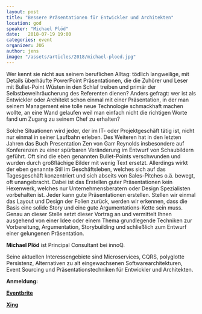 ```yaml
---
layout: post
title: "Bessere Präsentationen für Entwickler und Architekten"
location: god
speaker: "Michael Plöd"
date:   2018-07-19 19:00
categories: event
organizer: JUG
author: jens
image: "/assets/articles/2018/michael-ploed.jpg"
---
```

Wer kennt sie nicht aus seinem beruflichen Alltag: 
tödlich langweilige, mit Details überhäufte PowerPoint Präsentationen, die die Zuhörer und Leser mit Bullet-Point Wüsten in den Schlaf treiben und primär der Selbstbeweihräucherung des Referenten dienen? 
Anders gefragt: 
wer ist als Entwickler oder Architekt schon einmal mit einer Präsentation, in der man seinem Management eine tolle neue Technologie schmackhaft machen wollte, an eine Wand gelaufen weil man einfach nicht die richtigen Worte fand um Zugang zu seinem Chef zu erhalten?

Solche Situationen wird jeder, der im IT- oder Projektgeschäft tätig ist, nicht nur einmal in seiner Laufbahn erleben. 
Des Weiteren hat in den letzten Jahren das Buch Presentation Zen von Garr Reynolds insbesondere auf Konferenzen zu einer spürbaren Veränderung im Entwurf von Schaubildern geführt. 
Oft sind die eben genannten Bullet-Points verschwunden und wurden durch großflächige Bilder mit wenig Text ersetzt. 
Allerdings wirkt der eben genannte Stil im Geschäftsleben, welches sich auf das Tagesgeschäft konzentriert und sich abseits von Sales-Pitches o.ä. bewegt, oft unangebracht. 
Dabei ist das Erstellen guter Präsentationen kein Hexenwerk, welches nur Unternehmensberatern oder Design Spezialisten vorbehalten ist. 
Jeder kann gute Präsentationen erstellen. 
Stellen wir einmal das Layout und Design der Folien zurück, werden wir erkennen, dass die Basis eine solide Story und eine gute Argumentations-Kette sein muss. 
Genau an dieser Stelle setzt dieser Vortrag an und vermittelt Ihnen ausgehend von einer Idee oder einem Thema grundlegende Techniken zur Vorbereitung, Argumentation, Storybuilding und schließlich zum Entwurf einer gelungenen Präsentation.

**Michael Plöd** ist Principal Consultant bei innoQ.

Seine aktuellen Interessengebiete sind Microservices, CQRS, polyglotte Persistenz, Alternativen zu alt eingewachsenen Softwarearchitekturen, Event Sourcing und Präsentationstechniken für Entwickler und Architekten. 

**Anmeldung:**

[**Eventbrite**](https://www.eventbrite.de/e/bessere-prasentationen-fur-entwickler-und-architekten-tickets-47253072211)

[**Xing**](https://www.xing.com/events/bessere-prasentationen-entwickler-architekten-1958799)

